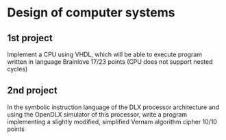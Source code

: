 # Design of computer systems
## 1st project
Implement a CPU using VHDL, which will be able to execute program written in language Brainlove
17/23 points (CPU does not support nested cycles)
## 2nd project
In the symbolic instruction language of the DLX processor architecture
and using the OpenDLX simulator of this processor, write a program
implementing a slightly modified, simplified Vernam algorithm
cipher
10/10 points